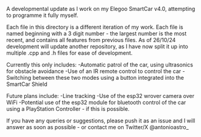 A developmental update as I work on my Elegoo SmartCar v4.0, attempting to programme it fully myself. 

Each file in this directory is a different iteration of my work. Each file is named beginning with a 3 digit number - the largest number is the most recent, and contains all features from previous files. As of 26/10/24 development will update another repository, as I have now split it up into multiple .cpp and .h files for ease of development.

Currently this only includes:
-Automatic patrol of the car, using ultrasonics for obstacle avoidance
-Use of an IR remote control to control the car
-Switching between these two modes using a button integrated into the SmartCar Shield

Future plans include:
-Line tracking
-Use of the esp32 wrover camera over WiFi
-Potential use of the esp32 module for bluetooth control of the car using a PlayStation Controller - if this is possible.

If you have any queries or suggestions, please push it as an issue and I will answer as soon as possible - or contact me on Twitter/X @antonioastro_
